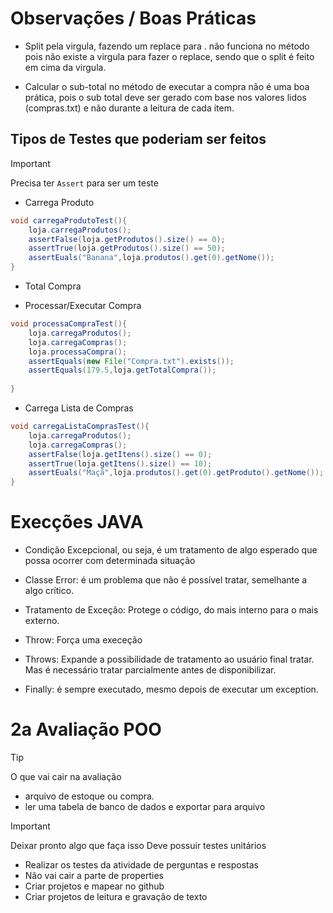 # Observações / Boas Práticas

- Split pela virgula, fazendo um replace para . não funciona no método pois não existe a virgula para fazer o replace, sendo que o split é feito em cima da virgula.

- Calcular o sub-total no método de executar a compra não é uma boa prática, pois o sub total deve ser gerado com base nos valores lidos (compras.txt) e não durante a leitura de cada item.

## Tipos de Testes que poderiam ser feitos

> [!IMPORTANT] 
> Precisa ter `Assert` para ser um teste

- Carrega Produto
```java
void carregaProdutoTest(){
	loja.carregaProdutos();
	assertFalse(loja.getProdutos().size() == 0);
	assertTrue(loja.getProdutos().size() == 50);
	assertEuals("Banana",loja.produtos().get(0).getNome());
}
```
- Total Compra

- Processar/Executar Compra
```java
void processaCompraTest(){
	loja.carregaProdutos();
	loja.carregaCompras();
	loja.processaCompra();
	assertEquals(new File("Compra.txt").exists());
	assertEquals(179.5,loja.getTotalCompra());
	
}
```

- Carrega Lista de Compras
```java
void carregaListaComprasTest(){
	loja.carregaProdutos();
	loja.carregaCompras();
	assertFalse(loja.getItens().size() == 0);
	assertTrue(loja.getItens().size() == 10);
	assertEuals("Maçã",loja.produtos().get(0).getProduto().getNome());
}
```



# Execções JAVA

- Condição Excepcional, ou seja, é um tratamento de algo esperado que possa ocorrer com determinada situação

- Classe Error: é um problema que não é possível tratar, semelhante a algo crítico.

- Tratamento de Exceção: Protege o código, do mais interno para o mais externo.

- Throw: Força uma execeção

- Throws: Expande a possibilidade de tratamento ao usuário final tratar. Mas é necessário tratar parcialmente antes de disponibilizar.

- Finally: é sempre executado, mesmo depois de executar um exception.



#  2a Avaliação POO

> [!TIP]
> O que vai cair na avaliação

- arquivo de estoque ou compra.
- ler uma tabela de banco de dados e exportar para arquivo

> [!IMPORTANT]  
> Deixar pronto algo que faça isso
> Deve possuir testes unitários




- Realizar os testes da atividade de perguntas e respostas
- Não vai cair a parte de properties
- Criar projetos e mapear no github
- Criar projetos de leitura e gravação de texto